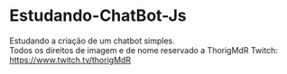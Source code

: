 # Estudando-ChatBot-Js
 Estudando a criação de um chatbot simples.
 <br>
 Todos os direitos de imagem e de nome reservado a ThorigMdR
 Twitch: https://www.twitch.tv/thorigMdR
